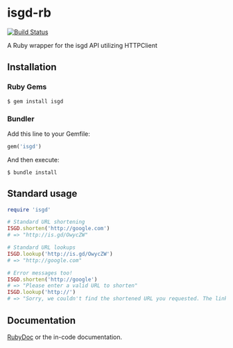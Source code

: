 # isgd-rb
[![Build Status](https://travis-ci.org/elifoster/isgd-rb.svg?branch=master)](https://travis-ci.org/elifoster/isgd-rb)

A Ruby wrapper for the isgd API utilizing HTTPClient

## Installation
### Ruby Gems
``` shell
$ gem install isgd
```

### Bundler
Add this line to your Gemfile:
``` ruby
gem('isgd')
```

And then execute:
``` shell
$ bundle install
```

## Standard usage
``` ruby
require 'isgd'

# Standard URL shortening
ISGD.shorten('http://google.com')
# => "http://is.gd/OwycZW"

# Standard URL lookups
ISGD.lookup('http://is.gd/OwycZW')
# => "http://google.com"

# Error messages too!
ISGD.shorten('http://google')
# => "Please enter a valid URL to shorten"
ISGD.lookup('http://')
# => "Sorry, we couldn't find the shortened URL you requested. The link you followed may be invalid, or an evil wizard may have cast a spell on our servers."
```

## Documentation
[RubyDoc](http://rubydoc.info/gems/isgd) or the in-code documentation.
